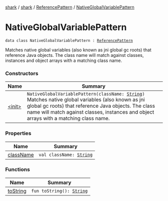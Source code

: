 [shark](../../../index.md) / [shark](../../index.md) / [ReferencePattern](../index.md) / [NativeGlobalVariablePattern](./index.md)

# NativeGlobalVariablePattern

`data class NativeGlobalVariablePattern : `[`ReferencePattern`](../index.md)

Matches native global variables (also known as jni global gc roots) that reference
Java objects. The class name will match against classes, instances and object arrays with
a matching class name.

### Constructors

| Name | Summary |
|---|---|
| [&lt;init&gt;](-init-.md) | `NativeGlobalVariablePattern(className: `[`String`](https://kotlinlang.org/api/latest/jvm/stdlib/kotlin/-string/index.html)`)`<br>Matches native global variables (also known as jni global gc roots) that reference Java objects. The class name will match against classes, instances and object arrays with a matching class name. |

### Properties

| Name | Summary |
|---|---|
| [className](class-name.md) | `val className: `[`String`](https://kotlinlang.org/api/latest/jvm/stdlib/kotlin/-string/index.html) |

### Functions

| Name | Summary |
|---|---|
| [toString](to-string.md) | `fun toString(): `[`String`](https://kotlinlang.org/api/latest/jvm/stdlib/kotlin/-string/index.html) |
